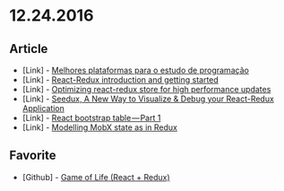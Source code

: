# 12.24.2016

## Article

- \[Link\] - [Melhores plataformas para o estudo de programação](https://medium.com/@walterhr/melhores-plataformas-para-o-estudo-de-programa%C3%A7%C3%A3o-daf5258c309b#.r068nna1h)
- \[Link\] - [React-Redux introduction and getting started](https://medium.com/@kamlesh0710/react-redux-introduction-and-getting-started-f7b0620059c1#.egiw83dt5)
- \[Link\] - [Optimizing react-redux store for high performance updates](https://medium.com/@lavrton/optimizing-react-redux-store-for-high-performance-updates-3ae6f7f1e4c1#.yamtr9qdi)
- \[Link\] - [Seedux, A New Way to Visualize & Debug your React-Redux Application](https://medium.com/@mlampesd/seedux-a-new-way-to-visualize-debug-your-react-redux-application-927d4523b555#.3tsxcuepr)
- \[Link\] - [React bootstrap table — Part 1](https://medium.com/@vimal.selvam/react-bootstrap-table-part-1-63224a2ccbe#.8rawgisfd)
- \[Link\] - [Modelling MobX state as in Redux](https://medium.com/@capajj/using-mobx-as-redux-3825e44b4e4a#.buev0ut40)


## Favorite

- \[Github\] - [Game of Life (React + Redux)](https://codepen.io/thepeted/pen/bpovxz)
